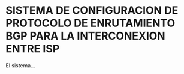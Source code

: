 # SISTEMA DE CONFIGURACION DE PROTOCOLO DE ENRUTAMIENTO BGP PARA LA INTERCONEXION ENTRE ISP

El sistema...
